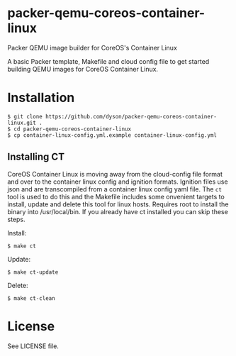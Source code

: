 # packer-qemu-coreos-container-linux
Packer QEMU image builder for CoreOS's Container Linux

A basic Packer template, Makefile and cloud config file to get started building QEMU images for CoreOS Container Linux.

# Installation
```
$ git clone https://github.com/dyson/packer-qemu-coreos-container-linux.git .
$ cd packer-qemu-coreos-container-linux
$ cp container-linux-config.yml.example container-linux-config.yml
```

## Installing CT

CoreOS Container Linux is moving away from the cloud-config file format and over to the container linux config and ignition formats. Ignition files use json and are transcompiled from a container linux config yaml file. The `ct` tool is used to do this and the Makefile includes some onvenient targets to install, update and delete this tool for linux hosts. Requires root to install the binary into /usr/local/bin. If you already have ct installed you can skip these steps.

Install:
```
$ make ct
```

Update:
```
$ make ct-update
```

Delete:
```
$ make ct-clean
```

# License
See LICENSE file.
